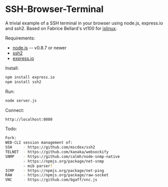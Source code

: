 SSH-Browser-Terminal
====================

A trivial example of a SSH terminal in your browser using node.js, express.io and ssh2. Based on Fabrice
Bellard's vt100 for [jslinux](http://bellard.org/jslinux/).


Requirements:

* [node.js](http://nodejs.org/) -- v0.8.7 or newer
* [ssh2](https://github.com/mscdex/ssh2)
* [express.io](https://github.com/techpines/express.io)

Install:
```bash
npm install express.io
npm install ssh2
```
Run:
```bash
node server.js
```
Connect:
```bash
http://localhost:8080
```

Todo:
```bash
Fork:
WEB-CLI session management of:
SSH     - https://github.com/mscdex/ssh2
TELNET  - https://github.com/kanaka/websockify 
SNMP    - https://github.com/calmh/node-snmp-native
        - https://npmjs.org/package/net-snmp
        - mib parser?
ICMP    - https://npmjs.org/package/net-ping
RAW     - https://npmjs.org/package/raw-socket
VNC     - https://github.com/bgaff/vnc.js
```
